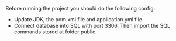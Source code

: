 Before running the project you should do the following config:
- Update JDK, the pom.xml file and application.yml file.
- Connect database into SQL with port 3306. Then import the SQL commands stored at folder public.
